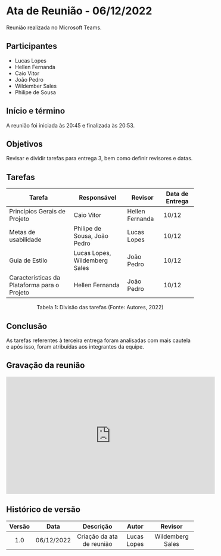 # Ata de Reunião - 06/12/2022

Reunião realizada no Microsoft Teams.

## Participantes
- Lucas Lopes
- Hellen Fernanda
- Caio Vitor
- João Pedro
- Wildember Sales
- Philipe de Sousa


## Início e término
A reunião foi iniciada às 20:45 e finalizada às 20:53.


## Objetivos
Revisar e dividir tarefas para entrega 3, bem como definir revisores e datas.

## Tarefas

| Tarefa | Responsável | Revisor | Data de Entrega |
| ---- | ---- | ---- | ---- |
| Princípios Gerais de Projeto | Caio Vitor | Hellen Fernanda | 10/12 |
| Metas de usabilidade | Philipe de Sousa, João Pedro | Lucas Lopes | 10/12 |
| Guia de Estilo | Lucas Lopes, Wildemberg Sales | João Pedro | 10/12 |
| Características da Plataforma para o Projeto | Hellen Fernanda | João Pedro | 10/12 |
<figcaption align="center">Tabela 1: Divisão das tarefas (Fonte: Autores, 2022)</figcaption>

## Conclusão
As tarefas referentes à terceira entrega foram analisadas com mais cautela e após isso, foram atribuídas aos integrantes da equipe.

## Gravação da reunião
<iframe width="560" height="315" src="https://www.youtube.com/embed/b08Cv_ufwnM?start=3" title="YouTube video player" frameborder="0" allow="accelerometer; autoplay; clipboard-write; encrypted-media; gyroscope; picture-in-picture" allowfullscreen></iframe>

## Histórico de versão
| Versão | Data | Descrição | Autor | Revisor |
| :----: | :--: | :-------: | :---: | :-----: |
| 1.0 | 06/12/2022 | Criação da ata de reunião | Lucas Lopes | Wildemberg Sales |